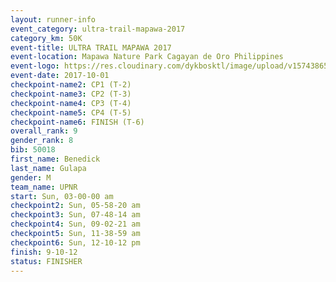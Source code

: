 ```yaml
---
layout: runner-info 
event_category: ultra-trail-mapawa-2017 
category_km: 50K 
event-title: ULTRA TRAIL MAPAWA 2017 
event-location: Mapawa Nature Park Cagayan de Oro Philippines 
event-logo: https://res.cloudinary.com/dykbosktl/image/upload/v1574386563/Logo/image-asset_plfjxn.jpg 
event-date: 2017-10-01 
checkpoint-name2: CP1 (T-2) 
checkpoint-name3: CP2 (T-3) 
checkpoint-name4: CP3 (T-4) 
checkpoint-name5: CP4 (T-5) 
checkpoint-name6: FINISH (T-6) 
overall_rank: 9
gender_rank: 8
bib: 50018
first_name: Benedick
last_name: Gulapa
gender: M
team_name: UPNR
start: Sun, 03-00-00 am
checkpoint2: Sun, 05-58-20 am
checkpoint3: Sun, 07-48-14 am
checkpoint4: Sun, 09-02-21 am
checkpoint5: Sun, 11-38-59 am
checkpoint6: Sun, 12-10-12 pm
finish: 9-10-12
status: FINISHER
---
```

